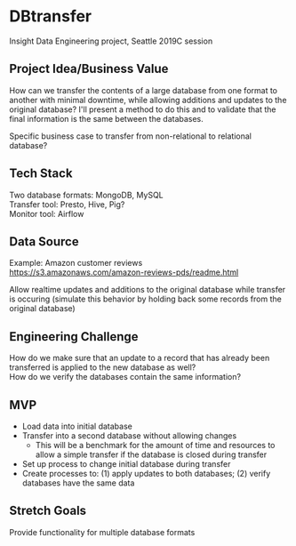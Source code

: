 # DBtransfer
Insight Data Engineering project, Seattle 2019C session

## Project Idea/Business Value
How can we transfer the contents of a large database from one format to another with minimal downtime, while allowing additions and updates to the original database? I'll present a method to do this and to validate that the final information is the same between the databases.

Specific business case to transfer from non-relational to relational database?

## Tech Stack
Two database formats: MongoDB, MySQL  
Transfer tool: Presto, Hive, Pig?  
Monitor tool: Airflow

## Data Source
Example: Amazon customer reviews  
https://s3.amazonaws.com/amazon-reviews-pds/readme.html

Allow realtime updates and additions to the original database while transfer is occuring (simulate this behavior by holding back some records from the original database)

## Engineering Challenge
How do we make sure that an update to a record that has already been transferred is applied to the new database as well?  
How do we verify the databases contain the same information?

## MVP
- Load data into initial database  
- Transfer into a second database without allowing changes
  - This will be a benchmark for the amount of time and resources to allow a simple transfer if the database is closed during transfer
- Set up process to change initial database during transfer  
- Create processes to: (1) apply updates to both databases; (2) verify databases have the same data

## Stretch Goals
Provide functionality for multiple database formats

